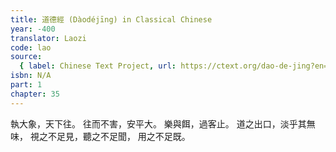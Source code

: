 ```yaml
---
title: 道德經 (Dàodéjīng) in Classical Chinese
year: -400
translator: Laozi
code: lao
source:
  { label: Chinese Text Project, url: https://ctext.org/dao-de-jing?en=off }
isbn: N/A
part: 1
chapter: 35
---
```


執大象，天下往。
往而不害，安平大。
樂與餌，過客止。
道之出口，淡乎其無味，
視之不足見，聽之不足聞，
用之不足既。
